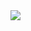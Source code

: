 <img align="right" src="https://github-readme-stats.vercel.app/api?username=chongshengzhujue&show_icons=true&icon_color=CE1D2D&text_color=718096&bg_color=ffffff&hide_title=true" />
